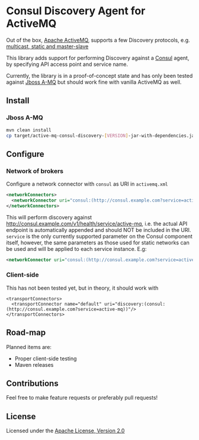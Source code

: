 # Consul Discovery Agent for ActiveMQ

Out of the box, [Apache ActiveMQ](http://activemq.apache.org/), supports a few Discovery protocols, e.g. [multicast, static and master-slave](http://activemq.apache.org/networks-of-brokers.html)

This library adds support for performing Discovery against a [Consul](https://www.consul.io/) agent, by specifying API access point and service name.

Currently, the library is in a proof-of-concept state and has only been tested against [Jboss A-MQ](https://developers.redhat.com/products/amq/overview/) but should work fine with vanilla ActiveMQ as well.

## Install
### Jboss A-MQ
```bash
mvn clean install
cp target/active-mq-consul-discovery-[VERSION]-jar-with-dependencies.jar [JBOSS A-MQ HOME]/deploy/
```

## Configure
### Network of brokers
Configure a network connector with `consul` as URI in `activemq.xml`
```xml
<networkConnectors>
  <networkConnector uri="consul:(http://consul.example.com?service=active-mq)"/>
</networkConnectors>
```
This will perform discovery against http://consul.example.com/v1/health/service/active-mq, i.e. the actual API endpoint is automatically appended and should NOT be included in the URI.
`service` is the only currently supported parameter on the Consul component itself, however, the same parameters as those used for static networks can be used and will be applied to each service instance.
E.g:
```xml
<networkConnector uri="consul:(http://consul.example.com?service=active-mq)?initialReconnectDelay=500&amp;maxReconnectDelay=10000"/>
```
### Client-side
This has not been tested yet, but in theory, it should work with
```
<transportConnectors>
  <transportConnector name="default" uri="discovery:(consul:(http://consul.example.com?service=active-mq))"/>
</transportConnectors>
```

## Road-map
Planned items are:
* Proper client-side testing
* Maven releases

## Contributions
Feel free to make feature requests or preferably pull requests!

## License
Licensed under the [Apache License, Version 2.0](http://www.apache.org/licenses/LICENSE-2.0.html)
